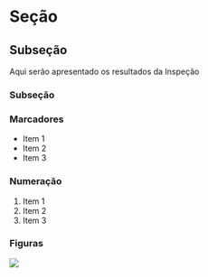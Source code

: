 # Seção

## Subseção
Aqui serão apresentado os resultados da Inspeção

### Subseção

### Marcadores
- Item 1
- Item 2
- Item 3

### Numeração
1. Item 1
2. Item 2
3. Item 3

### Figuras
![](https://love.doghero.com.br/wp-content/uploads/2018/12/golden-retriever-1.png)

